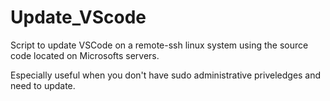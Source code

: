 # Update_VScode


Script to update VSCode on a remote-ssh linux system using the source code located on Microsofts servers.

Especially useful when you don't have sudo administrative priveledges and need to update.
